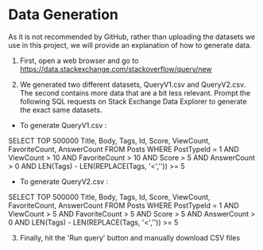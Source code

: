 # Data Generation

As it is not recommended by GitHub, rather than uploading the datasets we use in this project, we will provide an explanation of how to generate data.

1. First, open a web browser and go to https://data.stackexchange.com/stackoverflow/query/new

2. We generated two different datasets, QueryV1.csv and QueryV2.csv. The second contains more data that are a bit less relevant. Prompt the following SQL requests on Stack Exchange Data Explorer to generate the exact same datasets.

- To generate QueryV1.csv :

SELECT TOP 500000 Title, Body, Tags, Id, Score, ViewCount, FavoriteCount, AnswerCount
FROM Posts 
WHERE PostTypeId = 1 AND ViewCount > 10 AND FavoriteCount > 10
AND Score > 5 AND AnswerCount > 0 AND LEN(Tags) - LEN(REPLACE(Tags, '<','')) >= 5


- To generate QueryV2.csv :

SELECT TOP 500000 Title, Body, Tags, Id, Score, ViewCount, FavoriteCount, AnswerCount
FROM Posts 
WHERE PostTypeId = 1 AND ViewCount > 5 AND FavoriteCount > 5
AND Score > 5 AND AnswerCount > 0 AND LEN(Tags) - LEN(REPLACE(Tags, '<','')) >= 5

3. Finally, hit the 'Run query' button and manually download CSV files



